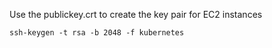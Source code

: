 Use the publickey.crt to create the key pair for EC2 instances
```
ssh-keygen -t rsa -b 2048 -f kubernetes
```

